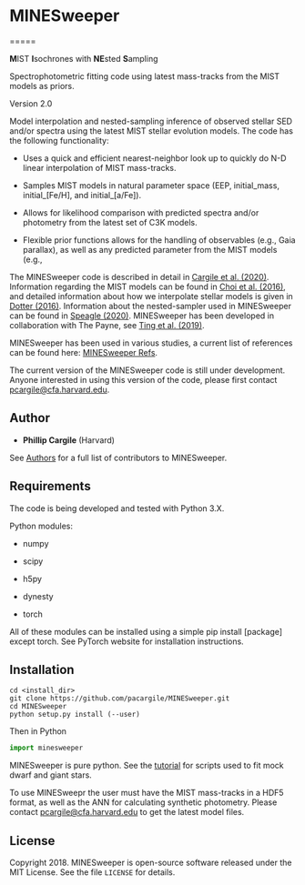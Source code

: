 # MINESweeper
=====

**M**IST **I**sochrones with **NE**sted **S**ampling

Spectrophotometric fitting code using latest mass-tracks from the MIST models as priors.

Version 2.0

Model interpolation and nested-sampling inference of observed stellar SED and/or spectra using the latest MIST stellar evolution models. The code has the following functionality:

* Uses a quick and efficient nearest-neighbor look up to quickly do N-D linear interpolation of MIST mass-tracks.

* Samples MIST models in natural parameter space (EEP, initial_mass, initial_[Fe/H], and  initial_[a/Fe]).

* Allows for likelihood comparison with predicted spectra and/or photometry from the latest set of C3K models.

* Flexible prior functions allows for the handling of observables (e.g., Gaia parallax), as well as any predicted parameter from the MIST models (e.g., 

The MINESweeper code is described in detail in [Cargile et al. (2020)](https://ui.adsabs.harvard.edu/abs/2020ApJ...900...28C). Information regarding the MIST models can be found in [Choi et al. (2016)](http://adsabs.harvard.edu/abs/2016ApJ...823..102C), and detailed information about how we interpolate stellar models is given in [Dotter (2016)](http://adsabs.harvard.edu/abs/2016ApJS..222....8D). Information about the nested-sampler used in MINESweeper can be found in [Speagle (2020)](https://ui.adsabs.harvard.edu/abs/2020MNRAS.493.3132S). MINESweeper has been developed in collaboration with The Payne, see [Ting et al. (2019)](https://ui.adsabs.harvard.edu/abs/2019ApJ...879...69T/).

MINESweeper has been used in various studies, a current list of references can be found here: [MINESweeper Refs](https://ui.adsabs.harvard.edu/abs/2020ApJ...900...28C/citations).

The current version of the MINESweeper code is still under development. Anyone interested in using this version of the code, please first contact <pcargile@cfa.harvard.edu>.


Author
-------
* **Phillip Cargile** (Harvard)

See [Authors](AUTHORS.md) for a full list of contributors to MINESweeper.

Requirements
-------

The code is being developed and tested with Python 3.X.

Python modules:

* numpy
* scipy
* h5py
* dynesty 

* torch 

All of these modules can be installed using a simple pip install [package] except torch. See PyTorch website for installation instructions.

Installation
------
```
cd <install_dir>
git clone https://github.com/pacargile/MINESweeper.git
cd MINESweeper
python setup.py install (--user)
```

Then in Python
```python
import minesweeper
```

MINESweeper is pure python.
See the [tutorial](demo/) for scripts used to fit mock dwarf and giant stars.

To use MINESweepr the user must have the MIST mass-tracks in a HDF5 format, as well as the ANN for calculating synthetic photometry. Please contact <pcargile@cfa.harvard.edu> to get the latest model files.


License
--------

Copyright 2018. MINESweeper is open-source software released under 
the MIT License. See the file ``LICENSE`` for details.
